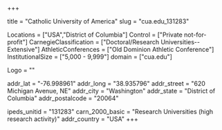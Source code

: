 
+++

title = "Catholic University of America"
slug = "cua.edu_131283"

Locations = ["USA","District of Columbia"]
Control = ["Private not-for-profit"]
CarnegieClassification = ["Doctoral/Research Universities--Extensive"]
AthleticConferences = ["Old Dominion Athletic Conference"]
InstitutionalSize = ["5,000 - 9,999"]
domain = ["cua.edu"]

Logo = ""

addr_lat = "-76.998961"
addr_long = "38.935796"
addr_street = "620 Michigan Avenue, NE"
addr_city = "Washington"
addr_state = "District of Columbia"
addr_postalcode = "20064"

ipeds_unitid = "131283"
carn_2000_basic = "Research Universities (high research activity)"
addr_country = "USA"
+++
    
